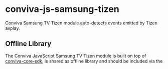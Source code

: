 # conviva-js-samsung-tizen
Conviva Samsung TV Tizen module auto-detects events emitted by Tizen avplay.

## Offline Library
The Conviva JavaScript Samsung TV Tizen module is built on top of <a href="https://github.com/Conviva/conviva-js-coresdk">conviva-core-sdk</a>, is shared as offline library and should be included via the <script> tag in the application.

``` 
<script type="text/javascript" src="<PATH>/conviva-core-sdk.js"></script>
<script type="text/javascript" src="<PATH>/conviva-tizen-module.js"></script>
```

## Supported Framework Versions
| Supported Framework Versions | Supported Smart TVs |
|----------|:-------------:|
| webapis.avplay 4.0 | Tizen 5.5 Smart TV's (2020) |
| webapis.avplay 4.1 | Tizen 5.0 Smart TV's (2019) |
| webapis.avplay 3.0 | Tizen 4.0 Smart TV's (2018) |
| webapis.avplay 1.0 | Tizen 3.0 Smart TV's (2017)<br />Tizen 2.4 Smart TVs (2016)<br />Tizen 2.3 Smart TVs (2015) |

## Note:
* Refer https://community.conviva.com/ for integration guidelines.
